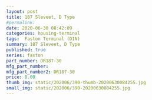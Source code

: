```yaml
---
layout: post
title: 187 Sleveet, D Type
#permalink: 
date: 2020-06-30 08:42:09
categories: housing-terminal
tags:  Faston Terminal (DIN)
summary: 187 Sleveet, D Type
published: true 
series: faston
part_number: DR187-30
mfg_part_number: 
mfg_part_number2: DR187-30
price: 0.00
thumb_img: static/202006/390-thumb-20200630084255.jpg
small_img: static/202006/390-20200630084255.jpg
---
```



